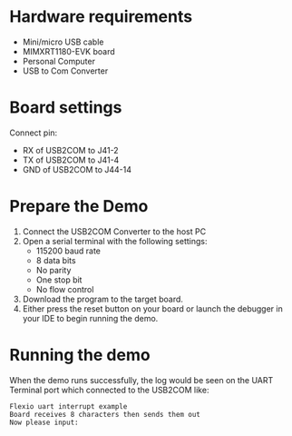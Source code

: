 Hardware requirements
=====================
- Mini/micro USB cable
- MIMXRT1180-EVK board
- Personal Computer
- USB to Com Converter

Board settings
============
Connect pin:
- RX of USB2COM to J41-2
- TX of USB2COM to J41-4
- GND of USB2COM to J44-14

Prepare the Demo
===============
1.  Connect the USB2COM Converter to the host PC 
2.  Open a serial terminal with the following settings:
    - 115200 baud rate
    - 8 data bits
    - No parity
    - One stop bit
    - No flow control
3.  Download the program to the target board.
4.  Either press the reset button on your board or launch the debugger in your IDE to begin running the demo.

Running the demo
===============
When the demo runs successfully, the log would be seen on the UART Terminal port which connected to the USB2COM like:

~~~~~~~~~~~~~~~~~~~~~
Flexio uart interrupt example
Board receives 8 characters then sends them out
Now please input:
~~~~~~~~~~~~~~~~~~~~~
